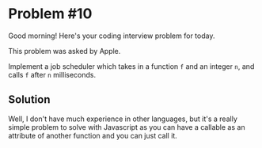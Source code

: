 # Problem #10

Good morning! Here's your coding interview problem for today.  

This problem was asked by Apple.  

Implement a job scheduler which takes in a function `f` and an integer `n`, and calls `f` after `n` milliseconds.  

## Solution

Well, I don't have much experience in other languages, but it's a really simple problem to solve with Javascript as you can have a callable as an attribute of another function and you can just call it.
